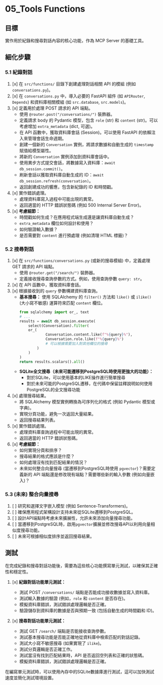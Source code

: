 # 05_Tools Functions

## 目標
實作用於紀錄和搜尋對話內容的核心功能，作為 MCP Server 的基礎工具。

## 細化步驟

### 5.1 紀錄對話

1.  [x] 在 `src/functions/` 目錄下創建處理對話相關 API 的模組 (例如 `conversations.py`)。
2.  [x] 在 `conversations.py` 中，導入必要的 FastAPI 組件 (如 `APIRouter`, `Depends`) 和資料庫相關模組 (如 `src.database`, `src.models`)。
3.  [x] 定義用於處理 POST 請求的 API 端點。
    *   使用 `@router.post("/conversations/")` 裝飾器。
    *   定義請求 body 的 Pydantic 模型，包含 `role` (str) 和 `content` (str)。可以考慮增加 `extra_metadata` (dict, 可選)。
    *   在 API 函數中，獲取資料庫會話 (Session)。可以使用 FastAPI 的依賴注入來管理會話生命週期。
    *   創建一個新的 `Conversation` 實例，將請求數據和自動生成的 `timestamp` 賦值給模型屬性。
    *   將新的 `Conversation` 實例添加到資料庫會話中。
    *   使用異步方式提交會話，將數據寫入資料庫：`await db_session.commit()`。
    *   刷新會話以獲取資料庫自動生成的 ID：`await db_session.refresh(conversation)`。
    *   返回創建成功的響應，包含新紀錄的 ID 和時間戳。
4.  [x] 實作錯誤處理。
    *   處理資料庫寫入過程中可能出現的異常。
    *   返回適當的 HTTP 錯誤狀態碼 (例如 500 Internal Server Error)。
5.  [x] **考慮細節：**
    *   時間戳如何生成？在應用程式端生成還是讓資料庫自動生成？
    *   `extra_metadata` 欄位如何設計和使用？
    *   如何驗證輸入數據？
    *   是否需要對 `content` 進行預處理 (例如清理 HTML 標籤)？

### 5.2 搜尋對話

1.  [x] 在 `src/functions/conversations.py` (或新的搜尋模組) 中，定義處理 GET 請求的 API 端點。
    *   使用 `@router.get("/search/")` 裝飾器。
    *   定義接收搜尋查詢參數的方式。例如，使用查詢參數 `query: str`。
2.  [x] 在 API 函數中，獲取資料庫會話。
3.  [x] 根據接收到的 `query` 參數構建資料庫查詢。
    *   **基本搜尋：** 使用 SQLAlchemy 的 `filter()` 方法和 `like()` 或 `ilike()` (大小寫不敏感) 運算符來匹配 `content` 欄位。
        ```python
        from sqlalchemy import or_, text
        # ...
        results = await db_session.execute(
            select(Conversation).filter(
            or_(
                    Conversation.content.like(f"%{query}%"),
                    Conversation.role.like(f"%{query}%")
                    # 可以根據需要加入對其他欄位的搜尋
                )
            )
        )
        return results.scalars().all()
        ```
    *   **SQLite全文搜尋（未來可能遷移到PostgreSQL時使用更強大的功能）：**
        - 對於SQLite，可以使用基本的LIKE操作進行簡單搜尋
        - 對於未來可能的PostgreSQL遷移，在代碼中保留註釋說明如何使用PostgreSQL的全文搜尋功能
4.  [x] 處理搜尋結果。
    *   將 SQLAlchemy 模型實例轉換為可序列化的格式 (例如 Pydantic 模型或字典)。
    *   實現分頁功能，避免一次返回大量結果。
    *   返回搜尋結果列表。
5.  [x] 實作錯誤處理。
    *   處理資料庫查詢過程中可能出現的異常。
    *   返回適當的 HTTP 錯誤狀態碼。
6.  [x] **考慮細節：**
    *   如何實現分頁和排序？
    *   搜尋結果的格式應該是什麼？
    *   如何處理沒有找到匹配結果的情況？
    *   未來如何整合向量搜尋 (當遷移到PostgreSQL時使用 `pgvector`)？需要定義新的 API 端點還是修改現有端點？需要哪些新的輸入參數 (例如向量嵌入)？

### 5.3 (未來) 整合向量搜尋

1.  [ ] 研究和選擇文字嵌入模型 (例如 Sentence-Transformers)。
2.  [ ] 確保應用程式架構設計支持未來從SQLite遷移到PostgreSQL。
3.  [ ] 設計API端點時考慮未來擴展性，允許未來添加向量搜尋功能。
4.  [ ] 當遷移到PostgreSQL時，啟用`pgvector`擴展並修改搜尋API以利用向量相似度搜尋功能。
5.  [ ] 未來可根據相似度排序並返回搜尋結果。

## 測試

在完成紀錄和搜尋對話功能後，需要為這些核心功能撰寫單元測試，以確保其正確性和穩定性。

1.  [x] **紀錄對話功能單元測試：**
    *   測試 POST `/conversations/` 端點是否能成功接收數據並寫入資料庫。
    *   測試輸入數據的驗證 (例如，`role` 和 `content` 是否存在)。
    *   模擬資料庫錯誤，測試錯誤處理邏輯是否正確。
    *   驗證儲存到資料庫的數據是否與預期一致 (包括自動生成的時間戳和 ID)。

2.  [x] **搜尋對話功能單元測試：**
    *   測試 GET `/search/` 端點是否能接收查詢參數。
    *   測試基本搜尋功能是否能正確地從資料庫中檢索匹配的對話記錄。
    *   測試大小寫不敏感搜尋 (如果實現了 `ilike`)。
    *   測試分頁邏輯是否正確工作。
    *   測試當沒有找到匹配結果時，API 是否返回空列表和正確的狀態碼。
    *   模擬資料庫錯誤，測試錯誤處理邏輯是否正確。

在編寫單元測試時，可以使用內存中的SQLite數據庫進行測試，這可以加快測試速度並簡化測試環境設置。 